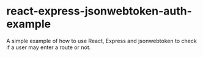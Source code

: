 # react-express-jsonwebtoken-auth-example
A simple example of how to use React, Express and jsonwebtoken to check if a user may enter a route or not. 
